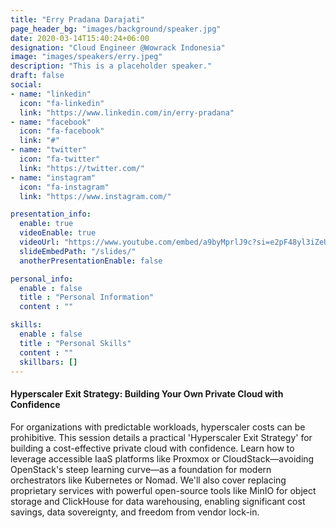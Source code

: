 ```yaml
---
title: "Erry Pradana Darajati"
page_header_bg: "images/background/speaker.jpg"
date: 2020-03-14T15:40:24+06:00
designation: "Cloud Engineer @Wowrack Indonesia"
image: "images/speakers/erry.jpeg"
description: "This is a placeholder speaker."
draft: false
social:
- name: "linkedin"
  icon: "fa-linkedin"
  link: "https://www.linkedin.com/in/erry-pradana"
- name: "facebook"
  icon: "fa-facebook"
  link: "#"
- name: "twitter"
  icon: "fa-twitter"
  link: "https://twitter.com/"
- name: "instagram"
  icon: "fa-instagram"
  link: "https://www.instagram.com/"

presentation_info:
  enable: true
  videoEnable: true
  videoUrl: "https://www.youtube.com/embed/a9byMprlJ9c?si=e2pF48yl3iZeUvu4"
  slideEmbedPath: "/slides/" 
  anotherPresentationEnable: false

personal_info:
  enable : false
  title : "Personal Information"
  content : ""

skills:
  enable : false
  title : "Personal Skills"
  content : ""
  skillbars: []
---
```


#### Hyperscaler Exit Strategy: Building Your Own Private Cloud with Confidence

For organizations with predictable workloads, hyperscaler costs can be prohibitive. This session details a practical 'Hyperscaler Exit Strategy' for building a cost-effective private cloud with confidence. Learn how to leverage accessible IaaS platforms like Proxmox or CloudStack—avoiding OpenStack's steep learning curve—as a foundation for modern orchestrators like Kubernetes or Nomad. We'll also cover replacing proprietary services with powerful open-source tools like MinIO for object storage and ClickHouse for data warehousing, enabling significant cost savings, data sovereignty, and freedom from vendor lock-in.
